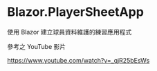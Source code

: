 # Blazor.PlayerSheetApp

使用 Blazor 建立球員資料維護的練習應用程式

參考之 YouTube 影片

https://www.youtube.com/watch?v=_qjR25bEsWs
